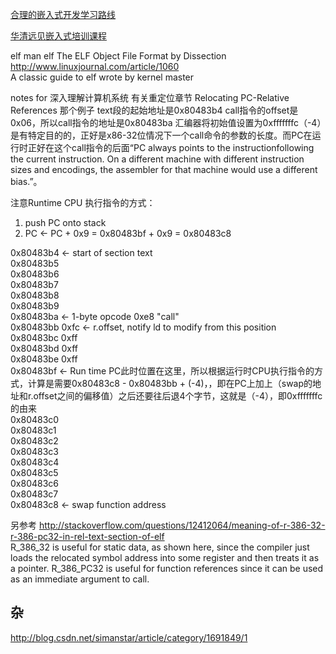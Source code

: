 


[合理的嵌入式开发学习路线](http://blog.csdn.net/simanstar/article/details/8806652)  

[华清远见嵌入式培训课程](http://www.embedu.org/courses/default.htm)  



elf
man elf
The ELF Object File Format by Dissection http://www.linuxjournal.com/article/1060  
A classic guide to elf wrote by kernel master


notes for 深入理解计算机系统 有关重定位章节
Relocating PC-Relative References
那个例子
text段的起始地址是0x80483b4
call指令的offset是0x06，所以call指令的地址是0x80483ba
汇编器将初始值设置为0xfffffffc（-4）是有特定目的的，正好是x86-32位情况下一个call命令的参数的长度。而PC在运行时正好在这个call指令的后面“PC always points to the instructionfollowing the current instruction. On a different machine with different instruction sizes and encodings, the assembler for that machine would use a different bias.”。  

注意Runtime CPU 执行指令的方式：  
1. push PC onto stack  
2. PC <- PC + 0x9 = 0x80483bf + 0x9 = 0x80483c8  


0x80483b4 <- start of section text  
0x80483b5  
0x80483b6  
0x80483b7  
0x80483b8  
0x80483b9  
0x80483ba <- 1-byte opcode 0xe8 "call"   
0x80483bb 0xfc <- r.offset, notify ld to modify from this position  
0x80483bc 0xff  
0x80483bd 0xff  
0x80483be 0xff  
0x80483bf <- Run time PC此时位置在这里，所以根据运行时CPU执行指令的方式，计算是需要0x80483c8 - 0x80483bb + (-4)，，即在PC上加上（swap的地址和r.offset之间的偏移值）之后还要往后退4个字节，这就是（-4），即0xfffffffc的由来  
0x80483c0  
0x80483c1  
0x80483c2  
0x80483c3  
0x80483c4  
0x80483c5  
0x80483c6  
0x80483c7  
0x80483c8 <- swap function address  

另参考 http://stackoverflow.com/questions/12412064/meaning-of-r-386-32-r-386-pc32-in-rel-text-section-of-elf  
R_386_32 is useful for static data, as shown here, since the compiler just loads the relocated symbol address into some register and then treats it as a pointer. R_386_PC32 is useful for function references since it can be used as an immediate argument to call.   


杂
----
http://blog.csdn.net/simanstar/article/category/1691849/1  
